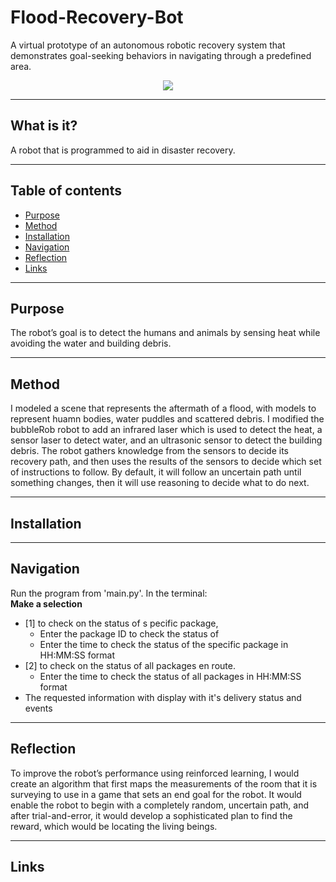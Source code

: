 # Flood-Recovery-Bot
A virtual prototype of an autonomous robotic recovery system that demonstrates goal-seeking behaviors in navigating through a predefined area.

<p align="center">
  <img src="flood-recovery-bot.gif" />  
</p>

---
## What is it?
A robot that is programmed to aid in disaster recovery.

---
## Table of contents
- [Purpose](#purpose)
- [Method](#method)
- [Installation](#installation)
- [Navigation](#navigation)
- [Reflection](#reflection)
- [Links](#links)

---
## Purpose
The robot’s goal is to detect the humans and animals by sensing heat while avoiding the water and building debris.

---
## Method
I modeled a scene that represents the aftermath of a flood, with models to represent huamn bodies, water puddles and scattered debris. I modified the bubbleRob robot to add an infrared laser which is used to detect the heat, a sensor laser to detect water, and an ultrasonic sensor to detect the building debris. The robot gathers knowledge from the sensors to decide its recovery path, and then uses the results of the sensors to decide which set of instructions to follow. By default, it will follow an uncertain path until something changes, then it will use reasoning to decide what to do next.

---
## Installation

---
## Navigation
Run the program from 'main.py'. In the terminal:  
**Make a selection**
- [1] to check on the status of s pecific package, 
  - Enter the package ID to check the status of
  - Enter the time to check the status of the specific package in HH:MM:SS format
- [2] to check on the status of all packages en route. 
  - Enter the time to check the status of all packages in HH:MM:SS format
- The requested information with display with it's delivery status and events

---
## Reflection
To improve the robot’s performance using reinforced learning, I would create an algorithm that first maps the measurements of the room that it is surveying to use in a game that sets an end goal for the robot. It would enable the robot to begin with a completely random, uncertain path, and after trial-and-error, it would develop a sophisticated plan to find the reward, which would be locating the living beings.

---
## Links
